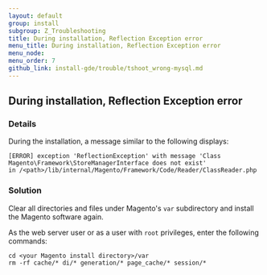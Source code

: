 ```yaml
---
layout: default 
group: install
subgroup: Z_Troubleshooting
title: During installation, Reflection Exception error
menu_title: During installation, Reflection Exception error
menu_node: 
menu_order: 7
github_link: install-gde/trouble/tshoot_wrong-mysql.md
---
```


<h2 id="install-trouble-clear-var">During installation, Reflection Exception error</h2>

### Details

During the installation, a  message similar to the following displays: 

	[ERROR] exception 'ReflectionException' with message 'Class Magento\Framework\StoreManagerInterface does not exist' 
	in /<path>/lib/internal/Magento/Framework/Code/Reader/ClassReader.php

### Solution

Clear all directories and files under Magento's `var` subdirectory and install the Magento software again.

As the web server user or as a user with `root` privileges, enter the following commands:

	cd <your Magento install directory>/var
	rm -rf cache/* di/* generation/* page_cache/* session/*

